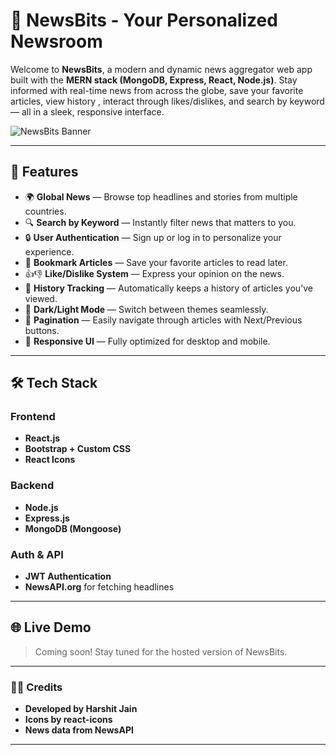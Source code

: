 # 📰 NewsBits - Your Personalized Newsroom

Welcome to **NewsBits**, a modern and dynamic news aggregator web app built with the **MERN stack (MongoDB, Express, React, Node.js)**. Stay informed with real-time news from across the globe, save your favorite articles, view history , interact through likes/dislikes, and search by keyword — all in a sleek, responsive interface.

![NewsBits Banner](./assets/newsbits-banner.png) <!-- Replace with actual banner path -->

---

## 🚀 Features

- 🌍 **Global News** — Browse top headlines and stories from multiple countries.
- 🔍 **Search by Keyword** — Instantly filter news that matters to you.
- 🔒 **User Authentication** — Sign up or log in to personalize your experience.
- 📌 **Bookmark Articles** — Save your favorite articles to read later.
- 👍👎 **Like/Dislike System** — Express your opinion on the news.
- 📜 **History Tracking** — Automatically keeps a history of articles you’ve viewed.
- 🌙 **Dark/Light Mode** — Switch between themes seamlessly.
- 🔄 **Pagination** — Easily navigate through articles with Next/Previous buttons.
- 🎯 **Responsive UI** — Fully optimized for desktop and mobile.

---

## 🛠️ Tech Stack

### Frontend
- **React.js**
- **Bootstrap + Custom CSS**
- **React Icons**

### Backend
- **Node.js**
- **Express.js**
- **MongoDB (Mongoose)**

### Auth & API
- **JWT Authentication**
- **NewsAPI.org** for fetching headlines

---

## 🌐 Live Demo

> Coming soon! Stay tuned for the hosted version of NewsBits.
> 
---

### 🧑‍💻 Credits
- **Developed by Harshit Jain**
- **Icons by react-icons**
- **News data from NewsAPI**

---